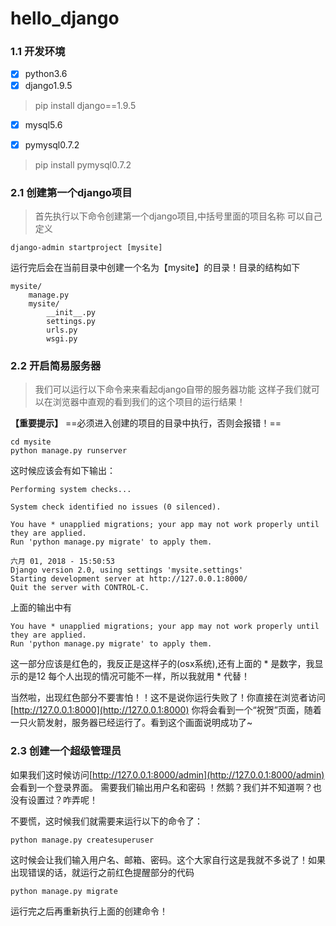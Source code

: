 # hello_django

### 1.1 开发环境
- [x]  python3.6
- [x]  django1.9.5
> pip install django==1.9.5
- [x]  mysql5.6

- [x]  pymysql0.7.2
> pip install pymysql0.7.2

### 2.1 创建第一个django项目
> 首先执行以下命令创建第一个django项目,中括号里面的项目名称 可以自己定义
```
django-admin startproject [mysite]
```
运行完后会在当前目录中创建一个名为【mysite】的目录！目录的结构如下
```
mysite/
    manage.py
    mysite/
        __init__.py
        settings.py
        urls.py
        wsgi.py
```
### 2.2 开启简易服务器
> 我们可以运行以下命令来来看起django自带的服务器功能 这样子我们就可以在浏览器中直观的看到我们的这个项目的运行结果！

__【重要提示】__
==必须进入创建的项目的目录中执行，否则会报错！==

```
cd mysite
python manage.py runserver
```
这时候应该会有如下输出：
```
Performing system checks...

System check identified no issues (0 silenced).

You have * unapplied migrations; your app may not work properly until they are applied.
Run 'python manage.py migrate' to apply them.

六月 01, 2018 - 15:50:53
Django version 2.0, using settings 'mysite.settings'
Starting development server at http://127.0.0.1:8000/
Quit the server with CONTROL-C.
```
上面的输出中有
```
You have * unapplied migrations; your app may not work properly until they are applied.
Run 'python manage.py migrate' to apply them.
```
这一部分应该是红色的，我反正是这样子的(osx系统),还有上面的 * 是数字，我显示的是12 每个人出现的情况可能不一样，所以我就用 * 代替！

当然啦，出现红色部分不要害怕！！这不是说你运行失败了！你直接在浏览者访问 [http://127.0.0.1:8000](http://127.0.0.1:8000) 你将会看到一个“祝贺”页面，随着一只火箭发射，服务器已经运行了。看到这个画面说明成功了~

### 2.3 创建一个超级管理员
如果我们这时候访问[http://127.0.0.1:8000/admin](http://127.0.0.1:8000/admin) 会看到一个登录界面。 需要我们输出用户名和密码 ！然鹅？我们并不知道啊？也没有设置过？咋弄呢！

不要慌，这时候我们就需要来运行以下的命令了：
```
python manage.py createsuperuser
```
这时候会让我们输入用户名、邮箱、密码。这个大家自行这是我就不多说了！如果出现错误的话，就运行之前红色提醒部分的代码
```
python manage.py migrate
```
运行完之后再重新执行上面的创建命令！




